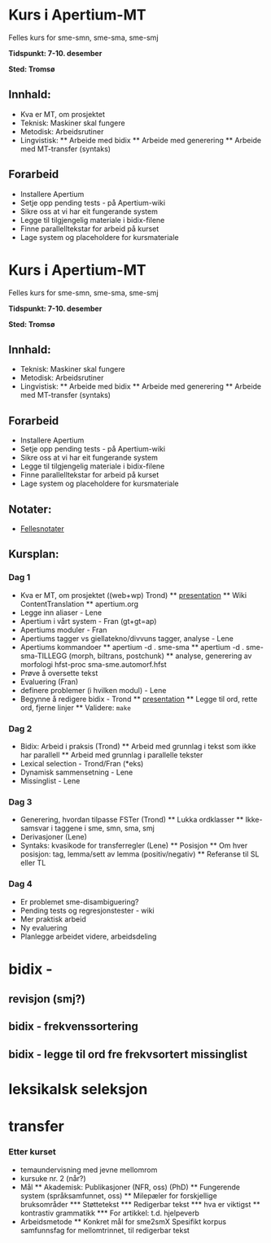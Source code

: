 # Kurs i Apertium-MT
Felles kurs for sme-smn, sme-sma, sme-smj


**Tidspunkt: 7-10. desember**


**Sted: Tromsø** 


## Innhald:
* Kva er MT, om prosjektet
* Teknisk: Maskiner skal fungere
* Metodisk: Arbeidsrutiner
* Lingvistisk: 
** Arbeide med bidix 
** Arbeide med generering
** Arbeide med MT-transfer (syntaks)




## Forarbeid


* Installere Apertium 
* Setje opp pending tests - på Apertium-wiki
* Sikre oss at vi har eit fungerande system
* Legge til tilgjengelig materiale i bidix-filene
* Finne parallelltekstar for arbeid på kurset
* Lage system og placeholdere for kursmateriale




# Kurs i Apertium-MT
Felles kurs for sme-smn, sme-sma, sme-smj


**Tidspunkt: 7-10. desember**


**Sted: Tromsø** 


## Innhald:
* Teknisk: Maskiner skal fungere
* Metodisk: Arbeidsrutiner
* Lingvistisk: 
** Arbeide med bidix 
** Arbeide med generering
** Arbeide med MT-transfer (syntaks)




## Forarbeid


* Installere Apertium 
* Setje opp pending tests - på Apertium-wiki
* Sikre oss at vi har eit fungerande system
* Legge til tilgjengelig materiale i bidix-filene
* Finne parallelltekstar for arbeid på kurset
* Lage system og placeholdere for kursmateriale


## Notater:
* [Fellesnotater](coursenotes.html)


## Kursplan:


###  Dag 1
* Kva er MT, om prosjektet ((web+wp) Trond)
** [presentation](session_mt.pdf)
** Wiki ContentTranslation
** apertium.org
* Legge inn aliaser - Lene
* Apertium i vårt system - Fran (gt+gt=ap)
* Apertiums moduler  - Fran
* Apertiums tagger vs giellatekno/divvuns tagger, analyse - Lene
* Apertiums kommandoer
** apertium -d . sme-sma
** apertium -d . sme-sma-TILLEGG (morph, biltrans, postchunk)
** analyse, generering av morfologi hfst-proc sma-sme.automorf.hfst
* Prøve å oversette tekst 
* Evaluering (Fran)
* definere problemer (i hvilken modul) - Lene
* Begynne å redigere bidix - Trond
** [presentation](session_bidix.pdf)
** Legge til ord, rette ord, fjerne linjer
** Validere: `make`


###  Dag 2
* Bidix: Arbeid i praksis (Trond)
** Arbeid med grunnlag i tekst som ikke har parallell
** Arbeid med grunnlag i parallelle tekster 
* Lexical selection - Trond/Fran (*eks)
* Dynamisk sammensetning - Lene
* Missinglist - Lene


###  Dag 3
* Generering, hvordan tilpasse FSTer (Trond)
** Lukka ordklasser
** Ikke-samsvar i taggene i sme, smn, sma, smj
* Derivasjoner (Lene)
* Syntaks: kvasikode for transferregler (Lene)
** Posisjon 
** Om hver posisjon: tag, lemma/sett av lemma (positiv/negativ)
** Referanse til SL eller TL


###  Dag 4
* Er problemet sme-disambiguering?
* Pending tests og regresjonstester - wiki
* Mer praktisk arbeid
* Ny evaluering
* Planlegge arbeidet videre, arbeidsdeling
# bidix - 
## revisjon (smj?)
## bidix - frekvenssortering
## bidix - legge til ord fre frekvsortert missinglist
# leksikalsk seleksjon
# transfer


###  Etter kurset
* temaundervisning med jevne mellomrom
* kursuke nr. 2 (når?)
* Mål
** Akademisk: Publikasjoner (NFR, oss) (PhD)
** Fungerende system (språksamfunnet, oss)
** Milepæler for forskjellige bruksområder
*** Støttetekst
*** Redigerbar tekst
*** hva er viktigst
** kontrastiv grammatikk 
*** For artikkel: t.d. hjelpeverb
* Arbeidsmetode
** Konkret mål for sme2smX Spesifikt korpus
   samfunnsfag for mellomtrinnet, 
   til redigerbar tekst




